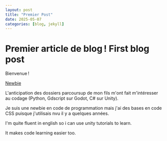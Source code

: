 ```yaml
---
layout: post
title: "Premier Post"
date: 2025-05-07 
categories: [blog, jekyll]
---
```


# Premier article de blog ! First blog post

Bienvenue !

[Newbie](assets/image/newbie.png)

L'anticipation des dossiers parcoursup de mon fils m'ont fait m'intéresser au codage (Python, Gdscript sur Godot, C# sur Unity). 

Je suis une newbie en code de programmation mais j'ai des bases en code CSS puisque j'utilisais nvu il y a quelques années.

I'm quite fluent in english so i can use unity tutorials to learn. 

It makes code learning easier too.



